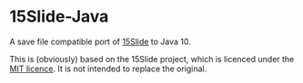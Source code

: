 # 15Slide-Java
A save file compatible port of [15Slide](jzjisawesome.github.io) to Java 10.

This is (obviously) based on the 15Slide project, which is licenced under the [MIT licence](https://github.com/JZJisawesome/15Slide/blob/master/LICENSE). It is not intended to replace the original.
